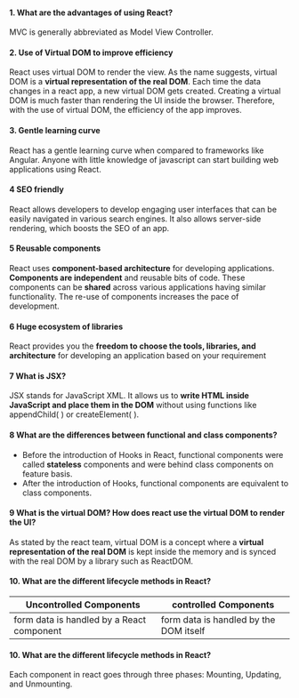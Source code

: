 #### 1. What are the advantages of using React?
MVC is generally abbreviated as Model View Controller.

#### 2. **Use of Virtual DOM to improve efficiency**       
React uses virtual DOM to render the view. As the name suggests, virtual DOM is a **virtual representation of the real DOM**. Each time the data changes in a react app, a new virtual DOM gets created. Creating a virtual DOM is much faster than rendering the UI inside the browser. Therefore, with the use of virtual DOM, the efficiency of the app improves.

#### 3. **Gentle learning curve**       
React has a gentle learning curve when compared to frameworks like Angular. Anyone with little knowledge of javascript can start building web applications using React.

#### 4 **SEO friendly**     
React allows developers to develop engaging user interfaces that can be easily navigated in various search engines. It also allows server-side rendering, which boosts the SEO of an app.

#### 5 **Reusable components**     
React uses **component-based architecture** for developing applications. **Components are independent** and reusable bits of code. These components can be 
**shared** across various applications having similar functionality. The re-use of components increases the pace of development.   

#### 6 **Huge ecosystem of libraries**
React provides you the **freedom to choose the tools, libraries, and architecture** for developing an application based on your requirement

#### 7 What is JSX?
JSX stands for JavaScript XML.
It allows us to **write HTML inside JavaScript and place them in the DOM** without using functions like appendChild( ) or createElement( ).

#### 8 What are the differences between functional and class components?
* Before the introduction of Hooks in React, functional components were called **stateless** components and were behind class components on feature basis. 
* After the introduction of Hooks, functional components are equivalent to class components.

#### 9 What is the virtual DOM? How does react use the virtual DOM to render the UI?
As stated by the react team, virtual DOM is a concept where a **virtual representation of the real DOM** is kept inside the memory and is synced with the real DOM by a library such as ReactDOM.

#### 10. What are the different lifecycle methods in React?
Uncontrolled Components | controlled Components
------------ | -------------
form data is handled by a React component | form data is handled by the DOM itself


#### 10. What are the different lifecycle methods in React?
Each component in react goes through three phases: Mounting, Updating, and Unmounting.


